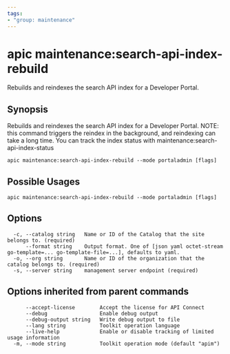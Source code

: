 ```yaml
---
tags:
- "group: maintenance"
---
```

# apic maintenance:search-api-index-rebuild

Rebuilds and reindexes the search API index for a Developer Portal.

## Synopsis

Rebuilds and reindexes the search API index for a Developer Portal. NOTE: this command triggers the reindex in the background, and reindexing can take a long time. You can track the index status with maintenance:search-api-index-status

```
apic maintenance:search-api-index-rebuild --mode portaladmin [flags]
```

## Possible Usages

```
apic maintenance:search-api-index-rebuild --mode portaladmin [flags]
```

## Options

```
  -c, --catalog string   Name or ID of the Catalog that the site belongs to. (required)
      --format string    Output format. One of [json yaml octet-stream go-template=... go-template-file=...], defaults to yaml.
  -o, --org string       Name or ID of the organization that the catalog belongs to. (required)
  -s, --server string    management server endpoint (required)
```

## Options inherited from parent commands

```
      --accept-license        Accept the license for API Connect
      --debug                 Enable debug output
      --debug-output string   Write debug output to file
      --lang string           Toolkit operation language
      --live-help             Enable or disable tracking of limited usage information
  -m, --mode string           Toolkit operation mode (default "apim")
```
